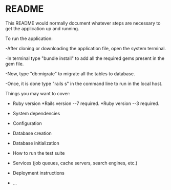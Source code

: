 # README

This README would normally document whatever steps are necessary to get the
application up and running.

To run the application:

-After cloning or downloading the application file, open the system terminal.

-In terminal type "bundle install" to add all the required gems present in the gem file.

-Now, type "db:migrate" to migrate all the tables to database.

-Once, it is done type "rails s" in the command line to run in the local host.


Things you may want to cover:

* Ruby version
 *Rails version --7 required.
 *Ruby version --3 required.
 

* System dependencies

* Configuration

* Database creation

* Database initialization

* How to run the test suite

* Services (job queues, cache servers, search engines, etc.)

* Deployment instructions

* ...
